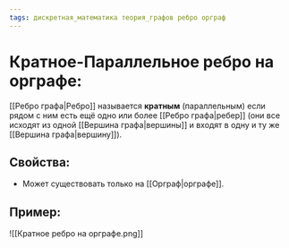 ```yaml
---
tags: дискретная_математика теория_графов ребро орграф
---
```

# Кратное-Параллельное ребро на орграфе:
[[Ребро графа|Ребро]] называется **кратным** (параллельным) если рядом с ним есть ещё одно или более [[Ребро графа|ребер]] (они все исходят из одной [[Вершина графа|вершины]] и входят в одну и ту же [[Вершина графа|вершину]]).
## Свойства:
* Может существовать только на [[Орграф|орграфе]].
## Пример:
![[Кратное ребро на орграфе.png]]